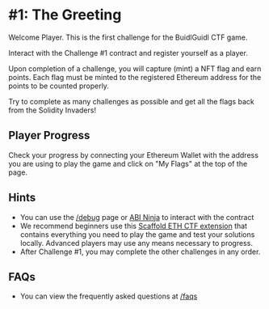 # #1: The Greeting

Welcome Player. This is the first challenge for the BuidlGuidl CTF game.

Interact with the Challenge #1 contract and register yourself as a player.

Upon completion of a challenge, you will capture (mint) a NFT flag and earn points. Each flag must be minted to the registered Ethereum address for the points to be counted properly.

Try to complete as many challenges as possible and get all the flags back from the Solidity Invaders!

## Player Progress

Check your progress by connecting your Ethereum Wallet with the address you are using to play the game and click on "My Flags" at the top of the page.

## Hints

- You can use the [/debug](/debug) page or [ABI Ninja](https://abi.ninja/) to interact with the contract
- We recommend beginners use this [Scaffold ETH CTF extension](https://github.com/buidlguidl/ctf.buidlguidl.com/tree/extension) that contains everything you need to play the game and test your solutions locally. Advanced players may use any means necessary to progress.
- After Challenge #1, you may complete the other challenges in any order.

## FAQs

- You can view the frequently asked questions at [/faqs](/faqs)
